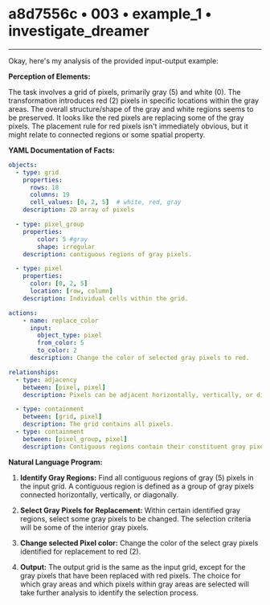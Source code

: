 # a8d7556c • 003 • example_1 • investigate_dreamer

---
Okay, here's my analysis of the provided input-output example:

**Perception of Elements:**

The task involves a grid of pixels, primarily gray (5) and white (0). The transformation introduces red (2) pixels in specific locations within the gray areas. The overall structure/shape of the gray and white regions seems to be preserved. It looks like the red pixels are replacing some of the gray pixels. The placement rule for red pixels isn't immediately obvious, but it might relate to connected regions or some spatial property.

**YAML Documentation of Facts:**



```yaml
objects:
  - type: grid
    properties:
      rows: 18
      columns: 19
      cell_values: [0, 2, 5]  # white, red, gray
    description: 2D array of pixels

  - type: pixel_group
    properties:
        color: 5 #gray
        shape: irregular
    description: contiguous regions of gray pixels.

  - type: pixel
    properties:
      color: [0, 2, 5]
      location: [row, column]
    description: Individual cells within the grid.

actions:
    - name: replace_color
      input:
        object_type: pixel
        from_color: 5
        to_color: 2
      description: Change the color of selected gray pixels to red.

relationships:
  - type: adjacency
    between: [pixel, pixel]
    description: Pixels can be adjacent horizontally, vertically, or diagonally.

  - type: containment
    between: [grid, pixel]
    description: The grid contains all pixels.
  - type: containment
    between: [pixel_group, pixel]
    description: Contiguous regions contain their constituent gray pixels.

```



**Natural Language Program:**

1.  **Identify Gray Regions:** Find all contiguous regions of gray (5) pixels in the input grid. A contiguous region is defined as a group of gray pixels connected horizontally, vertically, or diagonally.

2.  **Select Gray Pixels for Replacement:** Within certain identified gray regions, select some gray pixels to be changed. The selection criteria will be some of the interior gray pixels.

3. **Change selected Pixel color:** Change the color of the select gray pixels identified for replacement to red (2).

4.  **Output:** The output grid is the same as the input grid, except for the gray pixels that have been replaced with red pixels. The choice for which gray areas and which pixels within gray areas are selected will take further analysis to identify the selection process.

